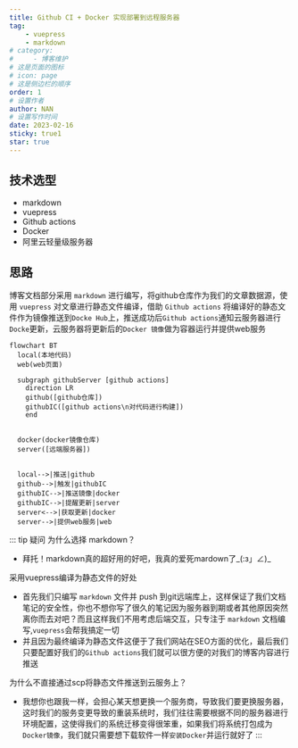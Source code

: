```yaml
---
title: Github CI + Docker 实现部署到远程服务器
tag:
    - vuepress
    - markdown
# category:
#     - 博客维护
# 这是页面的图标
# icon: page
# 这是侧边栏的顺序
order: 1
# 设置作者
author: NAN
# 设置写作时间
date: 2023-02-16
sticky: true1
star: true
---
```


## 技术选型
- markdown
- vuepress
- Github actions
- Docker
- 阿里云轻量级服务器

## 思路
博客文档部分采用 `markdown` 进行编写，将github仓库作为我们的文章数据源，使用 `vuepress` 对文章进行静态文件编译，借助 `Github actions` 将编译好的静态文件作为镜像推送到`Docke Hub`上，推送成功后`Github actions`通知云服务器进行`Docke`更新，云服务器将更新后的`Docker 镜像`做为容器运行并提供web服务
```mermaid
flowchart BT
  local(本地代码)
  web(web页面)

  subgraph githubServer [github actions]
    direction LR
    github([github仓库])
    githubIC([github actions\n对代码进行构建])
    end


  docker(docker镜像仓库)
  server([远端服务器])


  local-->|推送|github
  github-->|触发|githubIC
  githubIC-->|推送镜像|docker
  githubIC-->|提醒更新|server
  server<-->|获取更新|docker
  server-->|提供web服务|web
```

::: tip 疑问
为什么选择 markdown？
- 拜托！markdown真的超好用的好吧，我真的爱死mardown了_(:з」∠)_

采用vuepress编译为静态文件的好处
- 首先我们只编写 `markdown` 文件并 push 到git远端库上，这样保证了我们文档笔记的安全性，你也不想你写了很久的笔记因为服务器到期或者其他原因突然离你而去对吧？而且这样我们不用考虑后端交互，只专注于 `markdown` 文档编写,`vuepress`会帮我搞定一切
- 并且因为最终编译为静态文件这便于了我们网站在SEO方面的优化，最后我们只要配置好我们的`Github actions`我们就可以很方便的对我们的博客内容进行推送

为什么不直接通过scp将静态文件推送到云服务上？
- 我想你也跟我一样，会担心某天想更换一个服务商，导致我们要更换服务器，这时我们的服务变更导致的重装系统时，我们往往需要根据不同的服务器进行环境配置，这使得我们的系统迁移变得很笨重，如果我们将系统打包成为`Docker镜像`，我们就只需要想下载软件一样`安装Docker`并运行就好了
:::

